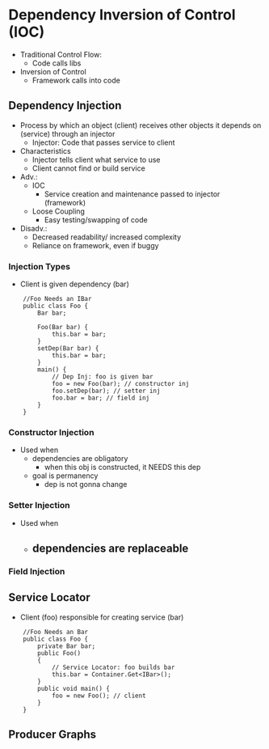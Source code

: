 # Dependency Inversion of Control (IOC)
- Traditional Control Flow:
  - Code calls libs
- Inversion of Control
  - Framework calls into code


## Dependency Injection
- Process by which an object (client) receives other objects it depends on (service) through an injector
  - Injector: Code that passes service to client
- Characteristics
  - Injector tells client what service to use
  - Client cannot find or build service 
- Adv.:
  - IOC
    - Service creation and maintenance passed to injector (framework)
  - Loose Coupling
    - Easy testing/swapping of code
- Disadv.:
  - Decreased readability/ increased complexity
  - Reliance on framework, even if buggy
### Injection Types
- Client is given dependency (bar)
```
    //Foo Needs an IBar
    public class Foo {
        Bar bar;

        Foo(Bar bar) {
            this.bar = bar;
        }
        setDep(Bar bar) {
            this.bar = bar;
        }
        main() {
            // Dep Inj: foo is given bar
            foo = new Foo(bar); // constructor inj
            foo.setDep(bar); // setter inj
            foo.bar = bar; // field inj
        }
    }
```
### Constructor Injection 
- Used when
  - dependencies are obligatory
    - when this obj is constructed, it NEEDS this dep
  - goal is permanency
    - dep is not gonna change
### Setter Injection
- Used when
  - dependencies are replaceable
    - 
### Field Injection
## Service Locator
- Client (foo) responsible for creating service (bar)
```
    //Foo Needs an Bar
    public class Foo {
        private Bar bar;
        public Foo()
        {
            // Service Locator: foo builds bar
            this.bar = Container.Get<IBar>();
        }
        public void main() {
            foo = new Foo(); // client
        }
    }
```

## Producer Graphs 